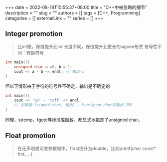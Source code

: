 +++ 
date = 2022-08-18T10:55:37+08:00
title = "C++中被忽略的细节"
description = ""
slug = ""
authors = []
tags = [C++, Programming]
categories = []
externalLink = ""
series = []
+++

## Integer promotion
> 比int短，保值提升到int
> 长度不同，保值提升到更长的signed形式
> 符号性不同：转换符号

```cpp
int main(){
	unsigned char a =0, b = 1;
	cout << a - b << endl; // 输出-1
}
```

但以下情形由于字符的符号性不确定，输出是不确定的
```cpp
int main(){
	cout << '\0' - '\xff' << endl; 
	// 如果是-fsigned-char, 输出1；-funsigned-char则输出-255
}
```

同理，strcmp、fgetc等标准库函数，都显式地指定了unsigned char。

## Float promotion
> 在无声明或可变参数域中，float提升为double，比如printf(char const* fmt, ...)
> 